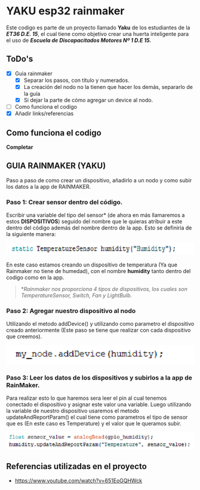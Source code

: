 # YAKU esp32 rainmaker
Este codigo es parte de un proyecto llamado **Yaku** de los estudiantes de la ***ET36 D.E. 15***,
el cual tiene como objetivo crear una huerta inteligente para el uso de ***Escuela de Discapacitados Motores Nº 1 D.E 15.***

## ToDo's
- [x] Guia rainmaker
  - [x] Separar los pasos, con título y numerados.
  - [x] La creación del nodo no la tienen que hacer los demás, separarlo de la guía
  - [x] Si dejar la parte de cómo agregar un device al nodo.
- [ ] Como funciona el codigo
- [x] Añadir links/referencias

## Como funciona el codigo
__Completar__

## GUIA RAINMAKER (YAKU)

Paso a paso de como crear un dispositivo, añadirlo a un nodo y como subir los datos a la app de RAINMAKER.

### Paso 1: Crear sensor dentro del código.
Escribir una variable del tipo del sensor* (de ahora en más llamaremos a estos **DISPOSITIVOS**) seguido del nombre que le quieras atribuir a este dentro del código además del nombre dentro de la app. Esto se definiría de la siguiente manera:

![device_definition](docs/device_definition.png)

En este caso estamos creando un dispositivo de temperatura (Ya que Rainmaker no tiene de humedad), con el nombre **humidity** tanto dentro del codigo como en la app.

> **Rainmaker nos proporciona 4 tipos de dispositivos, los cuales son TemperatureSensor, Switch, Fan y LightBulb.*

### Paso 2: Agregar nuestro dispositivo al nodo
Utilizando el metodo addDevice() y utilizando como parametro el dispositivo creado anteriormente (Este paso se tiene que realizar con cada dispositivo que creemos).

![add_device](docs/add_device.png)

### Paso 3: Leer los datos de los dispositivos y subirlos a la app de RainMaker.
Para realizar esto lo que haremos sera leer el pin al cual tenemos conectado el dispositivo y asignar este valor una variable. Luego utilizando la variable de nuestro dispositivo usaremos el metodo updateAndReportParam() el cual tiene como parametros el tipo de sensor que es (En este caso es Temperature) y el valor que le queramos subir.

![update_value](docs/update_value_device.png)


## Referencias utilizadas en el proyecto
- https://www.youtube.com/watch?v=651EoGQHWck
